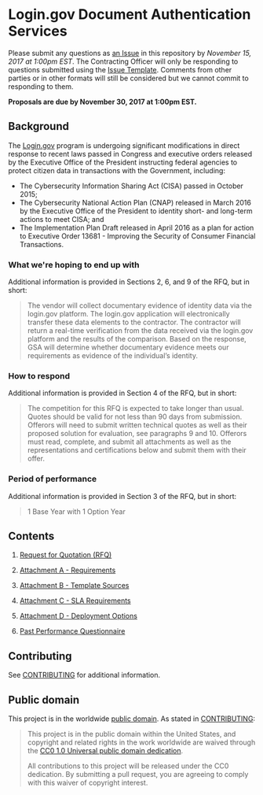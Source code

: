 # Login.gov Document Authentication Services

Please submit any questions as [an Issue](https://github.com/18F/tts-buy-document-authentication-services/issues) in this repository by *November 15, 2017 at 1:00pm EST*. The Contracting Officer will only be responding to questions submitted using the [Issue Template](ISSUE_TEMPLATE.md). Comments from other parties or in other formats will still be considered but we cannot commit to responding to them.

**Proposals are due by November 30, 2017 at 1:00pm EST.**

## Background

The [Login.gov](https://login.gov/) program is undergoing significant modifications in direct response to recent laws passed in Congress and executive orders released by the Executive Office of the President instructing federal agencies to protect citizen data in transactions with the Government, including:

- The Cybersecurity Information Sharing Act (CISA) passed in October 2015;
- The Cybersecurity National Action Plan (CNAP) released in March 2016 by the Executive Office of the President to identity short- and long-term actions to meet CISA; and
- The Implementation Plan Draft released in April 2016 as a plan for action to Executive Order 13681 - Improving the Security of Consumer Financial Transactions.

### What we're hoping to end up with

Additional information is provided in Sections 2, 6, and 9 of the RFQ, but in short:

> The vendor will collect documentary evidence of identity data via the login.gov platform. The login.gov application will electronically transfer these data elements to the contractor. The contractor will return a real-time verification from the data received via the login.gov platform and the results of the comparison. Based on the response, GSA will determine whether documentary evidence meets our requirements as evidence of the individual’s identity.

### How to respond

Additional information is provided in Section 4 of the RFQ, but in short:

> The competition for this RFQ is expected to take longer than usual. Quotes should be valid for not less than 90 days from submission. Offerors will need to submit written technical quotes as well as their proposed solution for evaluation, see paragraphs 9 and 10. Offerors must read, complete, and submit all attachments as well as the representations and certifications below and submit them with their offer.

### Period of performance

Additional information is provided in Section 3 of the RFQ, but in short:

> 1 Base Year with 1 Option Year

## Contents

1. [Request for Quotation (RFQ)](solicitation_documents/RFQ.pdf)

2. [Attachment A - Requirements](solicitation_documents/Attachment-A_Requirements.xlsx)

3. [Attachment B - Template Sources](solicitation_documents/Attachment-B_Template_Sources.xlsx)

4. [Attachment C - SLA Requirements](solicitation_documents/Attachment-C_SLA_Requirements.xlsx)

5. [Attachment D - Deployment Options](solicitation_documents/Attachment-D_Deployment_Options.pdf)

6. [Past Performance Questionnaire](solicitation_documents/Past_Performance_Questionnaire.docx)

## Contributing

See [CONTRIBUTING](CONTRIBUTING.md) for additional information.

## Public domain

This project is in the worldwide [public domain](LICENSE.md). As stated in [CONTRIBUTING](CONTRIBUTING.md):

> This project is in the public domain within the United States, and copyright and related rights in the work worldwide are waived through the [CC0 1.0 Universal public domain dedication](https://creativecommons.org/publicdomain/zero/1.0/).
>
> All contributions to this project will be released under the CC0 dedication. By submitting a pull request, you are agreeing to comply with this waiver of copyright interest.
